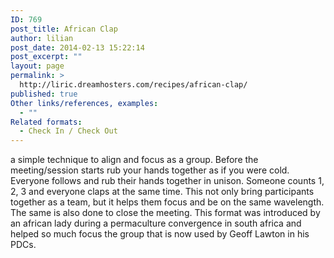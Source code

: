 ```yaml
---
ID: 769
post_title: African Clap
author: lilian
post_date: 2014-02-13 15:22:14
post_excerpt: ""
layout: page
permalink: >
  http://liric.dreamhosters.com/recipes/african-clap/
published: true
Other links/references, examples:
  - ""
Related formats:
  - Check In / Check Out
---
```

a simple technique to align and focus as a group. Before the meeting/session starts rub your hands together as if you were cold. Everyone follows and rub their hands together in unison. Someone counts 1, 2, 3 and everyone claps at the same time. This not only bring participants together as a team, but it helps them focus and be on the same wavelength. The same is also done to close the meeting. This format was introduced by an african lady during a permaculture convergence in south africa and helped so much focus the group that is now used by Geoff Lawton in his PDCs.